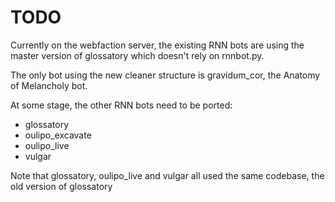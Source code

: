 TODO
====

Currently on the webfaction server, the existing RNN bots are using the master version of glossatory which doesn't rely on rnnbot.py.

The only bot using the new cleaner structure is gravidum_cor, the Anatomy of Melancholy bot.

At some stage, the other RNN bots need to be ported:

* glossatory
* oulipo_excavate
* oulipo_live
* vulgar

Note that glossatory, oulipo_live and vulgar all used the same codebase, the old version of glossatory